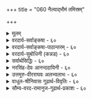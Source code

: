 +++
title = "060 नैल्याद्भौमं तमिस्रम्"

+++
<details><summary>मूलम्</summary>

नैल्याद्भौमं तमिस्रं चटुलबहलताद्यन्वयात्तन्न नैल्यं छायावत्पारतन्त्र्यं त्वयस इव मणौ दृष्टिसिद्धात्स्वभावात् ।  
स्पर्शाख्यातिर्न रूपं हरति हरिशिलाऽऽलोकवत्तत्र चाक्ष्णोर्नालोकोऽर्थ्यस्ससिद्धाञ्जननयनदिवाभीतदृष्ट्यादिनीतेः ॥ ६० ॥
</details>

<details><summary>वरदार्य-सर्वाङ्कषा - ६०</summary>

T 

तेजोनिरूपणानन्तरम् अपां निरूपणे प्रसक्ते, तत्र विशिष्यवक्तव्यांशस्याभावात्, तदनन्तरप्राप्तां पृथिवीं निरूपयन्, आदौ अत्यन्तविवादग्रस्तं तमस्स्वरूपं विचारयति - नैल्यादित्यादिना । **तमिस्त्रम्** = तमः **भौमम्** = पार्थिवम्, **नैल्यात्** = नीलरूपवत्त्वात् । यत्र नैल्यम्, तत्र पार्थिवत्वम् इति व्याप्तेः सत्त्वात् तमः न अभावः, नापि मीमांसकमत इवातिरिक्तद्रव्यम्, किन्तु पार्थिवम् । नैल्यं रूपमेव तम इति न्यायकन्दलीकारमतम् । तदपि निरस्यति न नैल्यमिति । तत्र हेतु : – चटुलबहलताद्यन्वयादिति । **चटुलत्वं** = विरलत्वम्, चलनशीलता वा । **बहलत्वम्** = घनीभूतता । गुणे एतादृशधर्माणामनन्वयात् न नीलरूपमेव तमः । ननु छायापि तमोविशेषः । सा तु नियमेन छायाहेतुभूतपुरुषाद्यधीना । यदि तमः द्रव्यम्, तर्हि पुरुषादिनियतपारतन्त्र्यं कथमित्यत्र – **अयसः** = लोहविशेषस्य **मणौ** = कान्तमणौ इव **छायावत्पारतन्त्र्यम्** = छायाहेतुभूतपुरुषादिपारतन्त्र्यम् दृष्टिसिद्धात् **स्वभावात्** = प्रत्यक्षसिद्धात् पदार्थानां स्वभावात् भवति । छाया नाम पुरुषादिभिः सूर्यातपस्यावरणात् आलोकाभावप्रयुक्ता भवति । सा तु पुरुषचलनाद्यधीना प्रत्यक्षं दृश्यते । सा कथं स्वतन्त्रं द्रव्यान्तरं स्यात् । अतः छायायाः तमोरूपायाः आलोकाभावरूपता आवश्यकी । अतः तमः नातिरिक्तं द्रव्यमिति चेत्, नियतान्यपारतन्त्र्यमात्रात् पदार्थान्तरत्वाभावे, अयसः अयस्कान्तमण्यधीनत्वस्य नियतत्वेऽपि पदार्थान्तरत्वं सर्वैः स्वीकृतम् । अतः नियतपारतन्त्र्यमपि न द्रव्यत्वे बाधकम् । इदमापाततः 

[[111]]

स्पर्शाख्यातिर्न रूपं हरति हरिशिलाऽऽलोकवत्, तत्र चाक्ष्णोः 

नालोकोऽर्थ्यः ससिद्धाञ्जननयनदिवाभीतदृष्ट्यादिनीतेः ॥60॥ 



अयसो मणिपारतन्त्र्यं सामीप्ये सत्येव, छाया तु पुरुषेणावरणेन सृष्टा । अत एव छाया न पदार्थान्तरमित्यन्ते वक्ष्यते । ननु तमः न रूपिद्रव्यम्, स्पर्शशून्यत्वात् इति चेत् - **स्पर्शाख्यातिः** = स्पर्शस्याग्रहणम् हरिशिलालोकवत् रूपं न **हरति** = इन्द्रनीलरत्नप्रभावत् रूपाभावमपि न साधयेत् । इन्द्रनीलरत्नस्य प्रभायां हरितवर्णं दृश्यते, न तु स्पर्शः । यद्यप्यनुपदमुक्तं रत्नादीनां पार्थिवत्वम्; अथापि स्थूलदृष्ट्यैवेदम् । अथवा जलसंयुक्तवह्नेः उष्णस्पर्शः गृह्यते, न तु रूपम् । अन्यस्य गुणस्याग्रहणं गृह्यमाणं गुणं कथं अपलपेत् ? यत् न गृह्यते, तत्र तदभावः सिद्ध्येत्, न त्वन्यस्य गृह्यमाणस्यापि अपलापः, जले लीनलवणवत् । नन्वेवमपि तमसः रूपिद्रव्यत्वे आलोकसहकृतचक्षुर्ग्राह्यत्वं स्यात्; रूपिद्रव्यचाक्षुषत्वावच्छिन्नं प्रति आलोकस्य सहकारित्वनियमात् । तथा च 'तमो न रूपिद्रव्यम्, आलोकासहकृतचक्षुर्ग्राह्यत्वात्, आलोकाभाववत्' इत्यनुमानेन तमसः रूपवद्द्रव्यत्वाभावः साध्यत इति चेत्, तत्राह - तत्र चेत्यादि । तत्र **च** = तमसः ग्रहणे च, चकारस्त्वर्थः, तेन वैलक्षण्यं सूच्यते । इतररूपवद्द्रव्यविलक्षणत्वात्, तत्प्रत्यक्षे **अक्ष्णोः** = चक्षुरिन्द्रियस्य; नात्र द्विवचनं विवक्षितम्, स्वरूपकीर्तनमात्रम्, आलोकः न **अर्थ्यः** = अपेक्षणीयः । घटादेः चाक्षुषे परं कथम् आलोकः अपेक्षणीय इत्यत्र दृष्टान्तमाह – ससिद्धाञ्जनेत्यादि । **सिद्धाञ्जनम्** = निधिशास्त्रप्रसिद्ध : नेत्राञ्जनविशेषः । तेन सहितम् ससिद्धाज्ञ्जनम्, तादृशं नयनम् । **दिवाभीताः** = घूकाः पक्षिविशेषाः । तेषां **दृष्टिः** = दर्शनम् । अथवा **दृष्टिः** = चक्षुरेव । 'दृग्दृष्टी' इत्यमरः । अकर्तरि च कारके संज्ञायां क्तिन् । सिद्धाञ्जलिप्तं नयनम्, घूकादीनां नयनं च दृष्टान्तः । अञ्जनविशेषलिप्तं चक्षुः अन्धकारेऽपि पदार्थान् पश्यति, भूम्या तिरोहितं निध्यादिकमपि गृह्णातीति तन्त्रशास्त्रप्रसिद्धम् । घूकादयस्तु रात्रावेव पश्यन्तीति प्रसिद्धम् । ‘दिवाभीतः' इति तेषां नामान्तरम् । **एतन्नीत्या** = न्यायेन आलोको न **अर्थ्यः** = अपेक्ष्यः । एवञ्च एषां चक्षुषा द्रव्यग्रहणे आलोकः नापेक्ष्यते । एवं तमसो ग्रहणेऽपि आलोकापेक्षा मास्तु का हानिः ? इत्याशयः । ततश्च यथा आलोकविषयकचाक्षुषे आलोको नापेक्ष्यते, तथा तमोविषयकचाक्षुषेऽपि आलोको न कारणमिति अनुभवानुरोधेन कल्प्यताम् । द्रव्यचाक्षुषेऽपि, आलोकविषयके आलोकः न सहकारीति सर्वसंमतम् । तथा च आलोकासहकृतचक्षुर्ग्राह्यत्वं आलोक एवास्ति इति तत्र व्यभिचारः । यदि 'आलोकभिन्नत्वे सति' इति हेतुविशेषणं विवक्षितम्, तर्हि 'तमोभिन्नत्वे सति' इत्यप्युच्यताम्, अनुभवानुसारात् । तस्मात् तमः पार्थिवमेव ॥ 

वस्तुतस्तु - 'यस्तमसि तिष्ठन्' (बृ.5-7-13 ) इत्याद्यन्तर्यामिब्राह्मणे तमश्शब्दवाच्यस्य परमात्मशरीरत्वोक्त्या, तस्याभावरूपता न संभवतीत्यभिप्रायेणैव तमसः द्रव्यत्वं साध्यते । न च तत्र तमश्शब्दार्थः प्रकृतिरेव, प्रकृतेरवस्थाविशेष एव वा, न तु पार्थिवपदार्थ :; 'यस्य पृथिवी शरीरम्', इति पृथिव्याः प्रत्येकं निर्देशादिति वाच्यम्; पदस्य समानत्वादेव एतत् साधितम् । परन्तु, 'शब्दैक्यं ह्यैकजात्यं व्यभिचरति' (श्लो.54) इति पूर्वमुक्तन्यायस्यात्रापि समानत्वात्, प्रकृतिपर्यायः तमश्शब्दः अन्य एव । 



61. 

[[112]]

[तमो नालोकाभावादिरूपम् ] 

नालोकाभावमात्रं तिमिरम्, अविरतं नीलमित्येव दृष्टेः 

नैल्यं त्वारोपितं चेत्, कथमिव न भवेत् क्वापि कस्यापि बाधः । आरोपे चात्र नैल्यं न भवति नियतं भास्वरान्यत्वसाम्यात् 

नात्रादृष्टं नियन्तृ प्रतिनियतगुणारोपक्लृप्तेर्गुरुत्वात् ॥61॥ 

'तमः परे देवे एकीभवति' (सु.) इति श्रुतिरपि । सूर्येऽस्तमिते, भूम्यैव सूर्यालोकतिरोधाने, भूमिच्छायायामेव लोकेऽन्धकारव्यवहारात्, सूर्यालोकाभाव एव लौकिकं तमः इत्येव स्वरसम् । किं बहुना ! लोके परिदृश्यमानायाः छायायास्सूर्यालोकाभावरूपता तु सर्वानुभवसिद्धा । सूर्यालोकस्य तिरोधानं हि तत्र प्रत्यक्षसिद्धम् । न च ‘छायातपौ’ (कठ.3-3-1 ) इति श्रुत्या छायायाः स्वतन्त्रद्रव्यत्वमावश्यकमिति चिन्त्यम्; जीवस्यात्यन्तपारतन्त्र्यबोधनायैव तथानिर्देशात् । छाया हि छायावत्परतन्त्रा । न च सिद्धान्तेऽतिरिक्ताभावानङ्गीकारात्तमसः भावरूपत्वमावश्यकमिति वाच्यम्; तथापि छायाया तदधिकरणभूम्यादिरूपतैवेति नातिरिक्तपदार्थत्वसिद्धिः । एवञ्च वैदिकैः पूर्वमीमांसकैः तमसोऽतिरिक्तत्वसाधनमपि तमश्शब्ददृष्ट्यैव । एतज्जानन्तोऽप्याचार्याः ‘यथार्थं सर्वविज्ञानमिति वेदविदां मतम्' इतिवत्, वैदिकजनसौहार्दसूचनायैवं वदन्तीति भाव्यम् ॥ ६० ॥
</details>

<details><summary>वरदार्य-सर्वाङ्कषा-पाठान्तरम् - ६०</summary>

तेजोनिरूपणानन्तरम्‌ अपां निरूपणे प्रसक्ते, तत्र विशिष्यवक्तव्यांशस्याभावात्‌, तदनन्तसप्राप्तां पृथिवीं निरूपयन्‌, आदौ अत्यन्तविवाग्रस्तं तमस्स्वरूपं विचारयति - नैल्यादित्यादिना । तमिस्रम्‌ = तमः भौमम्‌ = पार्थिवम्‌, नैल्यात्‌ = नीलरूपवत्त्वात्‌ । यत्र नैल्यम्‌, तत्र पर्थिवत्वम्‌ इति व्याप्तेः सत्त्वात्‌ तमः न अभावः, नापि मीमांसकमत इवातिरिक्तद्रव्यम्‌, किन्तु पार्थिवम्‌ । नैल्यं रूपमेव तम इति न्यायकन्दलीकारमतम्‌ । तदपि निरस्यति - न नैल्यमिति । तत्र हेतुः - चटुलबहलताद्यन्वयादिति । चटुलत्वं = विरलत्वम्‌, चलनशीलता वा । बहलत्वम्‌ = घनीभूतता । गुणे एतादृशधर्माणामनन्वयात्‌ न नीलरूपमेव तमः । ननु छायापि तमोविशेषः । सा तु नियमेन छायाहेतुभूतपुरुषाद्यधीना । यदि तमः द्रव्यम्‌, तरह पुरुषादिनियतपारतन्त्र्यं कथमित्यत्र - अयसः = लोहविशेषस्य मणौ = कान्तमणौ इव छायावत्पारतन्त्र्यम्‌ = छायाहेतुभूतपुरुषादिपारतन्त्र्यम्‌ दृष्टिसिद्धात्‌ स्वभावात्‌ = प्रत्यक्षसिद्धात्‌ पदार्थानां स्वभावात्‌ भवति । छाया नाम पुरुषादिभिः सूर्यातपस्यावरणात्‌ आलोकाभावप्रयुक्ता भवति । सा तु पुरुषचलनाद्यधीना प्रत्यक्षं दृश्यते । सा कथं स्वतन्त्रं द्रव्यान्तरं स्यात्‌ । अतः छायायाः तमोरूपायाः आलोकाभावरूपता आवश्यकी । अतः तमः नातिरिक्तं द्रव्यमिति चेत्‌, नियतान्यपारतन्त्र्यमात्रात्‌ पदार्थान्तरत्वाभावे, अयसः अयस्कान्तमण्यधीनत्वस्य नियतत्वेऽपि पदार्थान्तरत्वं सर्वैः स्वीकृतम्‌ । अतः नियतपारतन्त्र्यमपि न द्रव्यत्वे बाधकम्‌ । इदमापाततः - अयसो मणिपारतन्त्र्यं सामीप्ये सत्येव, छाया तु पुरुषेणावरणेन सष्टा । अत एव छाया न पदार्थान्तरमित्यन्ते वक्ष्यते । ननु तमः न रूपिद्रव्यम्‌, स्पर्शशून्यत्वात्‌ इति चेत्‌ - सपर्शाख्यातिः = स्पर्शस्याग्रहणम्‌ हरिशिलालोकवत्‌ रूपं न हरति = इन्द्रनीलरत्नप्रभावत्‌ रूपाभावमपि न साधयेत्‌ । इन्द्रनीलरत्नस्य प्रभायां हरितवर्णं दृश्यते, न तु स्पर्शः । यद्यप्यनुपदमुक्तं रत्नादीनां पर्थिवत्वम्‌; अथापि स्थूलदृष्ट्यैवेदम्‌ । अथवा जलसंयुक्तवह्नेः उष्णस्पर्शः गृह्यते, न तु रूपम्‌ । अन्यस्य गुणस्याग्रहणं गृह्यमाणं गुणं कथं अपलपेत्‌? यत्‌ न गृह्यते, तत्र तदभावः सिद्ध्येत्‌, न त्वन्यस्य गृह्यमाणस्यापि अपलापः, जले लीनलवणवत्‌ । नन्वेवमपि तमसः रूपिद्रव्यत्वे आलोकसहकृतचक्षुर्ग्राह्यमत्वं स्यात्‌; रूपिद्रव्यचाक्षुषत्वावच्छित्नं प्रति आलोकस्य सहकारित्व- नियमात्‌ । तथा च 'तमो न रूपिद्रव्यम्‌, आलोकासहकृतचक्षुर्गाह्मत्वात्‌, आलोकाभाववत्‌' इत्यनुमानेन तमसः रूपवद्द्रव्यत्वाभावः साध्यत इति चेत्‌, तत्राह -- तत्र चेत्यादि । तत्र च = तमसः ग्रहणे च, चकारस्त्वर्थः, तेन वैलक्षण्यं सूच्यते । इतररूपवद्द्रव्यविलक्षणत्वात्‌, तत्प्रत्यक्षे अक्ष्णोः = चुरिन्द्रियस्यः नत्र द्विवचनं विवक्षितम्‌, स्वरूपकीर्तनमात्रम्‌, आलोकः न अर्थ्यः = अपेक्षणीयः । घरदे: चाक्षुषे परं कथम्‌ आलोकः अपक्षणीय त्यत्र दृष्टान्तमाह - ससिद्धाञ्जनेत्यादि । सिद्धाञ्जनम्‌ = निधिशास्त्रप्रसिद्धः नेत्राञ्जनविशेषः । तेन सहितम्‌ ससिद्धाञ्जनम्‌, तादृशं नयनम्‌ । दिवाभीताः = घूकाः पक्षिविशेषाः । तेषां दृष्टिः = दर्शनम्‌ । अथवा दृष्टिः = चक्षुरेव । दृग्दृष्ष्टी इत्यमरः । अकर्तरि च कारके संज्ञायां क्तिन्‌ । सिद्धाञ्जनलिप्तं नयनम्‌, घूकादीनां नयनं च दृष्टान्तः । अञ्जनविशेषलिप्तं चक्षुः अन्धकारेऽपि पदार्थान्‌ पश्यति, भूम्या तिरोहितं निध्यादिकमपि गृह्णातीति तन्त्रशास्त्रप्रसिद्धम्‌ । घूकादयस्तु रात्रावेव पश्यन्तीति प्रसिद्धम्‌ । 'दिवाभीतः' इति तेषां नामान्तरम्‌ । एतन्नीत्या = न्यायेन आलोको न अर्थ्यः = अपेक्ष्यः । एवञ्च एषां चक्षुषा द्रव्यग्रहणे आलोकः नापेक्ष्यते । एवं तमसो ग्रहणेऽपि आलोकापेक्षा मास्तु का हानिः? इत्याशयः । ततश्च यथा आलोकविषयकचाक्षुषे आलोको नापेक्ष्यते, तथा तमोविषयकचाक्षुषेऽपि आलोको न कारणमिति अनुभवानुरोधेन कल्प्यताम्‌ । द्रव्यचाक्षुषेऽपि, आलोकविषयके आलोकः न सहकारीति सर्वसंमतम्‌ । तथा च आलोकासहकृतचक्षुर्ग्राह्यत्वं आलोक एवास्ति इति तत्र व्यभिचारः । यदि 'आलोकभिन्नत्वे सति' इति हेतुविशेषणं विवक्षितम्‌, तर्हि 'तमोभिन्नत्वे सति' इत्यप्युच्यताम्‌, अनुभवानुसारात्‌ । तस्मात्‌ तमः पार्थिवमेव ॥   
वस्तुतस्तु - 'यस्तमसि तिष्ठन्‌' (बृ.५-७-१३) इत्याद्यन्तर्यामिब्राह्मणे तमश्शब्दवाच्यस्य परमात्मशरीरत्वोक्त्या, तस्याभावरूपता न संभवतीत्यभिप्रायेणैव तमसः द्रव्यत्वं साध्यते । न च तत्र तमश्शब्दार्थः प्रकृतिरेव, प्रकृतेरवस्थाविशेष एव वा, न तु पर्थिवपदार्थः; 'यस्य पृथिवी शरीरम्‌', इति पृथिव्याः प्रत्येकं निर्देशादिति वाच्यम्‌; पदस्य समानत्वादेव एतत्‌ साधितम्‌ । परन्तु, 'शब्दैक्यं ह्यैकजात्यं व्यभिचरति' (श्लो.५४) इति पूर्वमुक्तन्यायस्यात्रापि समानत्वात्‌, प्रकृतिपर्यायः तमश्शब्दः अन्य एव । 'तमःपरे देवे एकीभवति' (सु.) इति श्रुतिरपि । सूर्येऽस्तमिते, भूम्यैव सूर्यालोकतिरोधाने, भूमिच्छायायामेव लोकेऽन्धकारव्यवहारात्‌, सूर्यालोकाभाव एव लौकिकं तमः इत्येव स्वरसम्‌ । किं बहुना! लोके परिदृश्यमानायाः छायायास्सूर्यालोकाभावरूपता तु सर्वानुभवसिद्धा । सूर्यालोकस्य तिरोधानं हि तत्र प्रत्यक्षसिद्धम्‌ । न च 'छायातपौ' (कठ.३-३-१) इति श्रुत्या छायायाः स्वतन्त्रद्रव्यत्वमावश्यकमिति चिन्त्यम्‌; जीवस्यात्यन्तपारतन्त्र्यबोधनायैव तथानिर्देशात्‌ । छाया हि छायावत्परतन्त्रा । न च सिद्धान्तेऽतिरिक्ताभावानङ्गीकारात्तमसः भावरूपत्वमावश्यकमिति वाच्यम्‌; तथापि छायाया तदधिकरणभूम्यादिरूपतैवेति नातिरिक्तपदार्थत्वसिद्धिः । एवञ्च वैदिकैः पूर्वमीमांसकैः तमसोऽतिरिक्तत्वसाधनमपि तमश्शब्ददृष्ट्यैव । एतज्जानन्तोऽप्याचार्याः 'यथार्थं सर्वविज्ञानमिति वेदविदां मतम्‌' इतिवत्‌, वेदिकजनसौहार्दसूचनायैवं वदन्तीति भाव्यम्‌ ॥ ६० ॥
</details>

<details><summary>वरदार्य-सुबोधिनी (कन्नड) - ६०</summary>

[तमस्सु पार्थिव द्रव्यवे

- 60-

नैल्यामं तमिस्रं चटुलबहळताद यात्तन्न नैल्यं छायावारतं त्वयस इव मण् दृष्टिसिद्धा स्वभावात् । मुन्ताद लोहगळु हॆच्चिन पृथिविय अंशगळिन्द कूडिवॆ. तापि अनितरसुलभं स्सुरत्तादि किञ्चित् अक्ष तदज्ञॆ विधितदित रयोः तन्म सौकर्यसिद्ध तैजसत्वं व्याख्यातं - हागिद्दरू बेरॆडॆ ऎल्लियू इल्लद हॊळपु मुन्ताद विशेषवन्नु नोडि अदर वैशिष्ट वन्नरितिरुववरु शास्त्र व्यवहारद सौकर्यक्कागि सुवर्ण तेजःपदार्थ वॆन्दु हेळिदरु.

“आयसात् तैजसं शस्तं' 'भुञ्जीत तैजसे पात्रॆ' 'न परे

जसं विद्वान्' 'तैजसं न यतेग्र्राह्यं' इत्यादि विधिनिषेध स्थळगळल्लि सुवर्णद शुद्धि – वैशिष्ट्यादिगळन्नु प्रतिपादिसुव दृष्टियिन्द अदन्नु 'तैजस' ऎन्दु हेळिद्दरू मेलॆ हेळिद कारणगळिन्द अदु पार्थिववे हॊरतु तेजस्सिगॆ सेरिद्दल्ल ॥

'अग्निरापः' ऎन्दु तेजस्सिन अनन्तर हेळबेकाद जलद विचारदल्लि अभि प्रायभेदविल्लद्दरिन्द अदर नन्तर अदृ पृथिवी' ऎन्दु हेळिरुव क्रम दिन्द पृथिविय विचारदल्लि हेळबेकाद हॆच्चिन अंशवन्नु हेळुत्तारॆ. अद रल्लि मॊदलु सिद्धान्तदल्लि तमस्सन्नु पार्थिव द्रव्यवॆन्दु ऒप्पुवुदरिन्द इदक्कॆ विरुद्धवाद मतगळन्नु निराकरिसुत्तारॆ - नैल्यात् - पृथिविय असाधारणगुणवाद नीलिबण्णवुळ्ळद्दागिरुवुदरिन्दलू चटुल बहुळ तादन्वयात् - चलनादिक्रियॆ मत्तु निबिडत विरळतॆ मुन्तादवुगळु अदरल्लि कण्डुबरुवुदरिन्दलू, तमिस्रं भौमं-तमस्सु (कत्तलॆ) पार्थिव द्रव्य, अभावरूपवल्ल. हागॆ, तत् न नैल्यं निराधारवागि बण्ण इरलु साध्यविल्लवाद्दरिन्द अदु केवल नीलिबण्णवू अल्ल.

तमस्सु द्रव्यवे अल्ल, अभावरूप ऎन्दु वैशेषिकरु हेळुवरु. अवरल्ले कॆलवरु, तमस्सु नीलिरूपात्मकवाद गुणवे हॊरतु अदु द्रव्यवल्ल ऎन्दु हेळुवरु. केवल गुणदल्लागलि अभावदल्लागलि चलनादि क्रियॆगळू सान्द्रतॆ विरळतॆगळू इरलु साध्यविल्ल. आद्दरिन्द अदु द्रव्य

श्लोक 60 ]

$75

स्पर्शाख्यातिर्न रूपं हरति हरिशिलालोकवतत्र चा नालोकोऽ र्थ्यसृसिद्धाननयनदिवाभीतदृष्टा दिनीतेः ॥

o

तमस्सु स्वतन्त्र द्रव्यवादरॆ घटादिगळन्तॆ अदन्नु नम्मिष्टदन्तॆ सागिसुवुदु मुन्तादवक्कू साध्यवागबेकागुत्तदॆ. आद्दरिन्द अदु स्वतन्त्र द्रव्यवल्लवॆन्दरॆ, अयसः मण् इव दृप्पिसिद्धात्‌ स्वभावात् छायावारतन्त्र – अयस्कान्त मणिगॆ अधीनवागि कब्बिण इरु वन्तॆ प्रत्यक्षसिद्धवागिरुव अदर स्वभावविशेषदिन्द (छायावत् पद मतुप्पत्ययान्त) छायॆगॆ कारणवाद द्रव्यद चलन वलन वन्ननुसरिसि इरुत्तदॆ. अष्टु मात्रक्कॆ अदन्नु परतन्त्रद्रव्यवन्न बहुदे हॊरतु द्रव्यवे अल्ल ऎन्नुवुदु सरियल्ल. लोकदल्लि घटपटादि द्रव्यगळू सह अदर कारणाधीनवागिये इरुत्तवॆ.

तमस्सु पार्थिव पदार्थवादरॆ अदरल्लि काणस्पर्शवू इरबॆ कागित्तॆन्दरॆ, हरिशिलालोकवत् स्पर्शाख्यातिः रूपं न हरति इन्द्रनीलरत्नद प्रभॆयल्लि बण्ण कण्डुबन्दरू स्पर्श काणदिरुवन्तॆ तमस्सिनल्लि स्पर्शद अनुभव इल्लद मात्रक्कॆ तोरुत्तिरुव रूपवन्नु अपहरिसलु साध्यविल्ल. ऒन्दु वस्तुविनल्लि ऒन्दंश गॊत्तागद मात्रक्कॆ उळिद अंशगळु गॊत्तागबारदॆम्बुदु युक्तवे अल्ल.

द्रव्यवन्नु नोडबेकादरॆ बॆळकिन सहाय अनिवार्य, तमस्सु अन्तह द्रव्यवादरॆ अदन्नु नोडलु बॆळकिन सहाय बेकागुत्तदॆ, हीगिल्लद्दरिन्द अदु द्रव्यवल्लवॆन्दरॆ, तस्य च ससिद्धाननयन दिवाभीतदृष्टादिनीतेः अः आलोकः न अर्थ आ तमस्सिन प्रत्यक्षदल्लि अञ्जन विशेषवन्नु हच्चिरुव कण्णुगळु गूबॆय कण्णु मुन्तादवुगळन्तॆ नम्म कण्णुगळिगॆ बॆळकु अपेक्षितवल्ल.

गूबॆ मुन्ताद अनेक

कण्णिगॆ अञ्जनवन्नु हच्चिकॊण्डु कत्तलल्लू सञ्चारमाडुव विद्यॆ यल्लि कण्णिगॆ बॆळकिन सहाय बेकागुवुदिल्ल. प्राणिगळु बॆळकिन सहायविल्लदॆये रात्रियल्लि चॆन्नागि नोडुत्तवॆ, घटादिगळन्नु नोडुवुदक्कॆ बॆळकिन सहाय बेकागिद्दरू बॆळकन्नु नोडुवुदक्कॆ मत्तॊन्दु बॆळकिन अवश्यकतॆ इरुवुदिल्ल. अदरन्तॆ तमस्सिन प्रत्यक्षक्कॆ नम्म कण्णिगू बॆळकिन सहाय बेकागुवुदिल्ल. आद्दरिन्द तमस्सु द्रव्यवे हॊरतु तेजोभाव रूपवल्ल. ॥ ६० ।
</details>

<details><summary>सर्वार्थसिद्धिः - ६०</summary>

तेजोऽनन्तरे तोये विप्रतिपन्नार्थाभावात्तदुल्लङ्घनेन तमसः पृथिव्यामन्तर्भावमाह - नैल्यादिति ॥  
"तमः खलु चलं नीलं परा[वं]परविभागवत् । प्रसिद्धद्रव्यवैधर्म्यान्नवभ्यो भेत्तुमर्हति ॥  
इति य एवं वदन्ति तान्प्रत्युभयसम्मतेन नीलत्वेन पार्थिवत्वं साध्यते, द्रव्यान्तरकल्पने गौरवात् । अवान्तरविशेषश्च न वैजात्यहेतुरित्युक्तम् । प्रभातुल्यत्वपक्षे पित्तवद्दृक्प्रभापसर्पपक्षेऽपि नीलत्वाद्भौमत्वं सिद्धमेव । ये त्वाहुः - "वियति विततानां सूक्ष्माणां पृथिव्यवयवानां कृष्णो गुणस्तम" इति तेषां निराधारनैल्योपलम्भोऽशक्यसाधन इत्यभिप्रायेणाह - तन्न नैल्यमिति । हेत्वन्तरमाह - चटुलेति । चटुलत्वबहलत्वविरलत्वादिकं हि द्रव्यधर्म एव । न च तदुपलम्भो नास्ति, नीलोपलम्भो वा, विश्वविरोधात् । न चात्रालोकापसर्पणादिहेतुभेदैश्चटुलत्वमारोपितम् ; प्रत्यक्षभ्रमेषु गुणमात्राधिष्ठानत्वादृष्टेः । गन्धो वातीत्यादिष्वपि द्रव्याभिप्रायेण प्रयोगः । यदि स्वतन्त्रद्रव्यं तमः तदा तत्तद्गत्यागत्यनुविधानं कथमित्यत्राह -छायावदिति । यथाऽयस्कान्तस्थितिगत्यनुविधानं पृथग्द्रव्यस्याप्ययसो दृश्यते तथाऽत्रापि स्यात् ; यथा- दृष्टि स्वभावव्यवस्थापनात् । ननु पार्थिवत्वरूपवत्त्वे स्पर्शवत्त्वव्याप्ते ; न च ध्वान्ते स्पर्श उपलभ्यते ; अतस्ते उभेतस्य न स्त इत्यत्राह - स्पर्शाख्यातिरिति । तमःस्पर्शस्यायोग्यत्वादित्यभिप्रायेण नीलत्वसाम्याच्च हरिशिलालोकदृष्टान्तः । यन्नीलं तदालोकसहकृतचक्षुर्ग्राह्यम् ; तमश्च न तथा ; ततश्चाक्षुषप्रत्ययाभावे नीलत्वाभिमान इत्यत्राह - तत्र चेति । आलोकोपलब्धावालोकान्तरं न सहकारि, तथाऽत्र स्यात् ; विषयस्य सतस्तत्र सहकारित्वमिति चेत् ; अथापि वस्तुभेदे वैरूप्यं सिद्धम् ? एवं ध्वान्तेऽप्यालोकनैरपेक्ष्यं स्यात् । अलङ्घनीयनिदर्शनान्तरमाह - ससिद्धाञ्जनेति । अञ्जनविशेषसहकृतं हि चक्षुरन्धतमसेऽपि पदार्थान्दर्शयति, तथेहापि स्यात् । तत्र सहकार्यन्तरप्रभावादिति चेत् ; अत्राप्यालोकाभावस्य सहकारिणः प्रभावादित्यङ्गीकुरुष्व । यथा च किंचिद्बहलालोकग्राह्यं किंचिन्मन्दालोकेनापि, तथा किंचिदालोकग्राह्यं किंचिन्न तथेति यथादर्शनं नियमः । दृक्स्वभावाच्च ; यथा दिवाभीतादिदृष्टेरालोकनैरपेक्ष्यम्, तथा दृश्यस्व-भावादिहापीति किं नेष्यते ? अस्त्वेवम्, तथाऽप्यालोकमध्ये किं नोपलभ्यत इति चेत् ; आलोकनाश्यत्वादिति केचित् ; उत्सारितत्वादित्यन्ये ; मध्यन्दिनोल्काप्रकाशादिवदभिभवादित्यपरे ।  
अद्रव्यत्वादिपक्षाणामत्रासंभवसिद्धये । आद्यमेव तमो ध्वान्तमिति केचिदुपाचरन् ॥  
किंच तेजस इव तमसोऽपि शरीरत्वाम्नानादालोकमध्ये तमस्सृष्टिवचनादेकस्मिन् काले तमस्तेजःप्रलयपाठाच्चास्य द्रव्यत्वप्राकृतत्वसिद्धौ रूपवत्त्वेन वायुपर्यन्तव्यपोहः । कृष्णरूपवत्त्वाच्च वह्निजलव्यावृत्तिः सिध्येत् ; "यत्कृष्णं तदन्नस्येति श्रुत्यनुसाराच्च । तदिदं तमः परब्रह्माच्छादकाविद्यानिदर्शनतया विषयावारकं कैश्चिदुक्तम् । तदसत् ;  
तमोव्यवहितालोकस्थितनानार्थदर्शनात् । दृग्गतेरविरुद्धस्य दृश्यच्छादकता कथम् ॥  
अतो मर्त्यादिदृष्टीनां दृश्यसंबन्धमात्रतः । दर्शनप्रतिघातित्वं स्वभावात्तमसि स्थितम् ॥ ६० ॥ इति तमसः पार्थिवत्वम् ॥
</details>

<details><summary>नरसिंह-देवः आनन्ददायिनी - ६०</summary>

अवसरसंगतिमाह - तेजोऽनन्तरमिति । तमसः क्रियावत्त्वात् परत्वापरत्वविभागादिगुणवत्त्वाद्द्रव्यत्वे सिद्धे स्पर्शासमानाधिकरणनीलरूपात्मकवैधर्म्यात् पृथिव्यादिनवद्रव्येभ्यो भेद इति मीमांसका आहुः । तत्र तदभिमतं पृथिव्यादिभ्यो भेदं प्रतिक्षेप्तुमनुभाषते - तमःखल्विति । उक्तेष्वन्तर्भावप्रकारमाह - उभयसंमतेनेति । तमः पार्थिवं नीलत्वात् संमतवदित्यनुमानेऽनुकूलं तर्कमाह - द्रव्यान्तरेति । स्पर्शरहितत्वे सति रूपवत्त्वं विशेषो भेद(नभेद)क इत्याह - अवान्तरेति । केचित्तु - प्रभातुल्यं द्रव्यं तम इत्याहुः । अन्ये तु पीतश्शङ्ख इत्यादौ नयनगतपित्तद्रव्यस्येव चक्षुषःकृष्णतारस्य विसर्पिप्रभा तम इति वदन्ति । तन्मतेऽपि पार्थिवत्वमविरुद्धमित्याह - प्रभा तुल्यत्वेति । निराधारेति - सूक्ष्मत्वेन पार्थिवावयवानामुपलम्भासंभवात् (गुणस्य) धर्मिभावनियतत्वेन तदभावान्नैवमित्यर्थः । यदि विततानां पार्थिवानामेव तमस्त्वं तदा सिद्धान्तविरोधः आतपादावभानं च कल्प्यमित्यवधेयम् । चटुलत्वं - क्रियावत्त्वम् । तदुपलम्भश्चटुलत्वाद्युपलम्भः । प्रत्यक्षभ्रमेष्विति - अन्यथा श्वैत्ये पीतिमत्वाद्यारोप(त्वाद्युपलम्भ)प्रसङ्गात् । नचेष्टापत्तिः! रूपप्रकारकत्वाभावप्रसङ्गात् । न च धर्मिणोऽपि भानात् पीतरूपस्यापि प्रकारता! तथाऽपि तमःप्रतीतौ नैल्यप्रकारतानुपपत्ते । कदाचित् क्रियायामपि रूपत्वाद्यारोपप्रसङ्गे गच्छत्यपि स्वस्मिन् गमनाभावप्रतीतिप्रसङ्गः । न च नीलरूपस्यैवारोपात्तत्प्रकारताप्रतीति (तीतेरुपपत्ति)! प्राप्तिः! तथा सति तथा आश्रयस्यैव प्रतीतिसंभवेना(वेतथा)रोपकल्पनायोगादि(नानुपपत्तेरि)ति भावः । ननु गन्धो वातीतिवदत्रापि चटुल(लत्वदि)धीस्स्यादित्यत्राह - गन्धेति । गन्धशब्दस्य द्रव्यपरत्वेन तत्रापि द्रव्य एव चटुलत्वधीरित्यर्थः । छायायाः द्रव्यत्वादन्यगत्यनुविधानं युक्तमित्यत्राह - यथेति । तमस्स्पर्शस्येति - इन्द्रनीलप्रभावदनुद्भतस्पर्शं तम इति अस्पर्शत्वासिद्धेरित्यर्थः । चाक्षुषेति - यद्यपि तत्प्रतीतिरपि चाक्षुषीति न चाक्षुषप्रतीतिसामान्याभावस्संभवति; विशेषाभावश्चेत् सर्वदा तमः प्रतीतिप्रसङ्गः; तथाप्यालोकाभाव आरोपसहकारीति तमश्चाक्षुषप्रत्यया(चाक्षुषप्रतीत्यतिरिक्तचाक्षुषप्रत्यया)भावे तथा(तदा)रोप इति भवि(इति केचित्) इत्याहुः । वस्तुभेद इति - सर्वत्र विषयातिरिक्तालोकसापेक्षत्वनियमेऽपि तेजसि वैरूप्यमङ्गीक्रियते; त(द्व)त्पार्थिवत्वेऽपि वैरूप्यमि(प्यमस्त्वि)त्यर्थः । यद्वा - (केचित्तु-)वस्तुभेदे तमसः पार्थिवविशेषत्वानङ्गीकारेऽपि नीलरूपस्यालोकासहकृतचक्षुर्गाह्यत्वरूपं वैरूप्यं सिद्धमिति लाघवात् पृथिव्यन्तर्भावोऽस्त्वित्यर्थः(इत्याहुः) । यदुक्तं चाक्षुषप्रत्ययाभावेऽपि नीलत्वा(नीलिमास्तित्वा)भिमान इति; तदयुक्तम्; ज्ञानस्य तदभावस्य वा चाक्षुषत्वायोगात् । बाधकाभावे(च) आरोपकल्पनायोगाच्च । आलोकासहकृतचक्षुर्ग्राह्यत्वं च तमसो न पार्थिवत्वविरोधीत्याह - अञ्जनविशेषसहकृतमिति । नीलाद्यध्यासहेतुत्वेन आलोकाभावस्यासहकारित्वं तथाऽपि वाच्यम्; तथा च लाघवानुरोधात् तमोग्रहे सह(तत्सह)कारि भवत्वित्यर्थः । ननु विषयव्यञ्जकालो(ञ्जकस्यालो)कस्याभावे कथं चक्षुषा ग्रहः? तत्र तस्य सहकारित्वादित्यत आह - यथेति । आलोकस्य सहकारित्वेऽपि विषयभेदेन वैषम्यदर्शनेन नैकरूप्यं सर्वत्रेति भावः । ननु तथाऽपि सर्वत्र चाक्षुषज्ञाने आलोकमात्रस्य न व्यभिचार इत्यत्राह - दृक्स्वभावादिति । अस्त्वेवमिति - तम(सा)सो विरोधाभावेन सत्त्वाविरोधादित्यर्थः । आलोकेति - यथा दीपो वातविनाश्यः तथा अन्धकार अलोकनाश्य इत्यर्थः । अभिभवादिति - स्वावच्छेदेनालोकस्तमोज्ञानप्रतिबन्धक इत्यर्थः । ननु तत्वरत्नकरो 'आलोकाभावस्तम इति काश्यपीयाः । नीलभानरूपस्मृतिप्रमोष इति प्राभाकराः । द्रव्यान्तरमिति कौमारिलाः । प्रधानतत्वमेव तम इति तत्वविदः' इत्युपक्रम्य प्राथमिकमतद्वयमथन पूर्वकम्; -  
अत्र तत्त्वविदः प्राहुः स्थूलसूक्ष्मात्मना स्थिता ।   
दैवी गुणमयी माया बाह्यन्तरतमो(मयी)मता ॥  
इत्युक्तम्; तत्कथं पार्थिवत्वं भवद्भिरुच्यते? इत्यत्राह - अद्रव्यत्वादि - पक्षाणामिति । आदिशब्देनालोकाभाव(पक्ष)परिग्रहः । अद्रव्यत्वादिनिरासाय प्राकृतत्वात् प्रकृतित्वोक्तिरित्यर्थः । तत्र हेतुमाह - किंच तेजस इति । 'यस्य तमश्शरीरम्' इति शरीरत्वोक्तेः 'तमस्ससर्ज दिवसे' इत्यादिना भारतादौ आलोकदशायामेव तमस्सृष्टेश्श्रवणात् तेजसा सह तमसोऽपि प्रलयवचनात्त(चने त)दभावत्वाभावावगमाच्च द्रव्यत्वं प्राकृतत्वं च सिद्धमित्यर्थः । ननु 'नासदासीन्नो सदासीत्तदानीम्' तम आसीत्तमसा गूढमग्रे प्रकेतम्' 'यदा तमस्तन्न दिवा न रात्रिः' 'तमः परे देवे' आसीदिदं तमोभूतम्' इति श्रुतिस्मृतिवचनानि प्रकृतेस्तमस्त्वं वदन्तीति चेत्; (न) प्रकृतेः रूपवत्त्वाभावेन अस्मदादिचाक्षुषतमस्त्वासंभवात्तस्याः प्रकृतेरतीन्द्रियत्वोक्तेः(क्तेश्च) तत्र तमश्शब्द उपचाराच्छक्त्यन्तराद्वेति दृश्यमानतमसः प्राकृतत्वमेवेति भावः । ननु तमसो द्रव्यत्वे तत्वान्तरत्वापत्तिः; कॢप्तेष्वन्तर्भावे महदादिषु वा(दिष्वेवा)न्तर्भा वोऽस्तु! कथं तस्य पार्थिवत्वमित्यत्राह - रूपवत्त्वेनेत्यादिना । वह्निजलव्यावृत्तत्वेऽपि पार्थिवत्वे किं प्रमाणमित्यत्राह - यत्कृष्णमिति । प्रमाणज्ञानं स्वप्रागभावव्यतिरिक्तस्वविषयावरणस्वनिवर्त्यस्वदेशगतवस्तु(वस्त्वन्तर)पूर्वकम् अप्रकाशितार्थप्रकाशकत्वात् अन्धकारे प्रथमोत्पन्नप्रदीपप्रभावत् इत्यनुमानेन अज्ञानसाधनं दूषयितुमनुभाषते - तदिदमिति । हेतुमाह - तमोव्यवहितेति ननु व्यवधायकस्य कथं नेन्द्रिय(दृष्टि)वृत्तिप्रतिबन्धकत्वमित्यत्राह - दृग्गतरेविरुद्धस्येति । आच्छादकत्वे दृग्गतिविघातप्रसङ्ग इति भावः । ननु मनुष्यादिदृग्गतिप्रति(गतिदि)घातकत्वाभावे कथमन्धकारे दृग्गतवस्तुग्रहाभाव इत्यत्राह - अत इति । दृशो दृश्यसम्बन्धेऽपि चाक्षुषधीप्रतिबन्धकत्वस्ये(त्वं तस्ये)त्यर्थः । वस्तुतस्तमोऽतिरिक्तचाक्षुषप्रत्यक्षे आलोकस्य सहकारित्वात् तदभावान्न तत्प्रत्य(न तत्र प्रत्य)क्षमि(क्षत्वमि)ति भावः ॥ ६० ॥  
 तमसः पार्थिवत्वम् ॥
</details>

<details><summary>उत्तमूरु-वीरराघवः अलभ्यलाभः - ६०</summary>

स्वर्णादेरिव तमसोऽपि पार्थिवत्वमिति मत्वा तत् साधयति नैल्यादिति । तमिस्रं - तमः  
भौमं - पार्थिवम् । चटुलत्वादिहेतोः 'न नैल्यम्' इत्यत्रान्वयः, तस्याभौमसाधारणतया भौमत्वसाधकत्वायोगात् । अत एव वृत्तौ न नैल्यमितीदमवतार्य चटुलेत्यादेरवतारणम् । ननु नेल्यादिति हेतुरसिद्धः तमसो नैल्यरूपत्वात् नौल्ये नैल्याभावादिति शंकायां न नैल्यमिति वचनं प्रसक्तमिति हृदयम् । निषेधमात्रेपि हृद्गतो हेतुः कश्चित् । स च पृथगुपलम्भादिरिति । न हि नैल्यमात्रं पृथगुपलभ्येतेति । [वृत्तौ हेत्वन्तरमाहेत्यस्य चोक्तपृथगुपलभ्यमानत्वहेत्वतिरिक्तं चटुलत्वादिहेतुमप्याहेतिस्वरसोऽर्थः ।] चटुलत्वं चलत्वम्, बहलत्वं निबिडत्वम् । आदिना विरलत्वस्य परत्वादेश्च - ग्रहणम् । ननु नैल्यादिना पार्थिवत्वसाधनं कं वादिनं प्रति; तार्किकहिपक्षे हेत्वसिद्धेरिति चेत् - तमसो द्रव्यत्वं येषामिष्टं  
तान् भाट्टादीन् प्रतीति तमः खल्वित्यादि वाक्येन ज्ञापयिष्यति । दशमं द्रव्यं तम इति हि तन्मतम् । तत्र श्लोके भेत्तुमित्यस्य पृथक्कर्तुमित्यर्थः । परीक्षकः कर्ता । तम इत्यादि द्वितीयान्तम् । नन्वालोकाभावस्तम इति युक्तम् । तदाछायायां पुरुषादिगत्यागत्योरिव प्रदीपालोकगत्यागत्योस्तन्नारोपादनुगत्युपपत्तेः । पृथग्द्रव्यत्वे तु न तदुपपत्तिरित्यत्राह छायावदिति । छायायाः पुरुषादेरिव, अयसः अयस्कान्तादेरपि गत्यागत्यनुविधानरूपं पारतन्त्र्यं यथा, तथेत्यर्थः । ननु तमो न रूपवत् अस्पर्शत्वदिति चेन्न - इन्द्रनीलप्रभायां व्यभिचारात् । अस्पर्शत्वमप्यसिद्धम्, प्रभायामिवानुद्भूतस्पर्शसंभवात् । अतः स्पर्शस्याख्यातिः = अग्रहणं न रूपात्मकविषयापहारकम् । अत एव तमो न पार्थिवमस्पर्शत्वादित्यपि निरस्तम् । ननु रूपप्रत्यक्षे आलोकस्य कारणत्वात् तमसि च तदभावात् मय नीलप्रत्यक्षमिति चेत् – तत्र = नीलादिप्रत्यक्षसामान्ये चक्षुषो नालोकोऽपेक्ष्यः । तत्सामान्यं प्रति आलोको न कारणम्; आलोकाभावेऽपि सिद्धाञ्जनसहितया दृष्ट्या, असहायोलूकदृष्ट्या च प्रत्यक्षोत्पादनात् व्यभिचारादिति श्लोकार्थः । ननु पृथिव्यां तमसोऽन्तर्भावस्तोयनिरूपणानन्तरं वक्तव्यं इत्यत्र विप्रतिपन्नंशपरीक्षामात्रस्येदानीं क्रियमाणत्वात् जलत्याग इत्याह तेज इति । अन्तर्भावं तदुल्लंघनेनाहेत्यन्वयः । तमः खल्विति । पूर्वार्धेन द्रव्यत्वसाधनम्, उत्तरार्धेन पृथिव्यादिमनोन्तद्रव्यनवकभेदसाधनम् । चलत्वात् विभुचतुष्टयव्यावृत्तिः, नीलत्वात् पृथिव्यतिरिक्तसर्वव्यावृत्तिः । अस्पर्शत्वात् पृथिवीव्यावृत्तिरभिमता । भौमत्वे वाद्यन्तरयोः संमतिमप्याह प्रमेति । तुल्यत्वमस्पर्शत्वविशिष्टरूपवत्त्वेन । पित्तवत् = पीतश्शंस्व इति भ्रमहेतुपित्तद्रव्यप्रभाया इव । दृक्प्रमेति । कृष्णताराप्रभेत्यर्थः । अशक्यसाधन इति । द्रव्यघटितचक्षुस्संनिकर्षस्मैव नैल्यप्रत्यक्षकारणत्वात् द्रव्याप्रत्यक्षं दुर्वचम् । धर्मान्तराग्रहणात् द्रव्याप्रत्यक्षमिष्यत इति शंकां तद्ग्रहणप्रदर्शनेन निरस्यति चटुलेति । तदेवाह न चेति । नीलोपलम्भः नीलद्रव्योपलम्भोऽपि । गन्ध इति । गन्धपुष्पधूपदीपेति द्रव्यसाहवर्णेणापि गन्धशब्दप्रयोगादिति भावः । अथापीति । द्रव्यचाक्षुषसामान्ये आलोकस्य संयोगसंबन्धेन कारणणत्वे आलोकप्रत्यक्षे तद्भङ्गः । तदतिरिक्तद्रव्यप्रत्यक्षेति संकोचेष्टौ आलोकतद्विरुद्धोभयातिरिक्तद्रव्यप्रत्यक्षे इत्येव नियमः क्रियताम् । तथा च संयोगसंबन्धेनाऽऽलोकस्याभावेऽपि प्रत्यक्षमिति । युक्त्यन्तरमाह दृक्स्वभावाच्च यथेति । यथा च दृक्स्वभावादालोकनैरपेक्ष्यमित्यन्वयः । नन्वालोकात् पूर्वं स्थितं तमः आलोके आनीते कुत्र यातम् । न यातं चेत्, कुतो न दृश्यत इति पृष्ट्वा प्रतिवक्ति तथापीति । आलोकमध्ये पूर्वं दृष्टस्य तमसोऽन्यत्रोत्सारणं दुर्वचम् । अतैव नाशस्तु स्यात् । परं तु पुनःपुनः तमउत्पत्तितत्प्रसरणाद्यनेककल्पनापेक्षया सर्वत्र तमः स्वभावत एव व्याप्तम्; यदा यत्राऽलोकप्रादुर्भावः, तदा तत्र स्थितमेवाभिभूयत इति कथने महल्लाघवम् ॥   
एवं कृष्णतारकाप्रभा तमः, वियति विततसूक्ष्मावयवनैल्यं तमः, पूर्वानुभूतनीलद्रव्यविषयकस्मृतिप्रमोषविषयनैल्यं तत्राविद्यमानमेव तमः, आलोकाभावस्तमः, पृथिव्याद्यतिरिक्तः दशमं द्रव्यं तमः इति पक्षान् उपेक्ष्य पृथिव्यामन्तर्भावस्तमस उक्तः । आद्यं नम एव - प्रपञ्चप्रकृतिभूतद्रव्यमेवेति तत्त्वरत्नाकरपंक्तिदर्शिनामाशयमाह अद्रव्यत्वेति । एतत्पक्षे नीलत्वादि दुरुपपदम्; तमस्सृष्टिश्रुतिविरोधश्चानन्तरवाक्यसिद्धः ।  
एवं पार्थिवत्वेन सिध्यतस्तमसः स्वपक्षे विशेषान्तरं वक्तुमाह तदिदमिति । कैश्चित् – अद्वैतिभिः । तमोव्यवहितेति । घटादिकं तमोद्रव्येणाऽऽवृतत्वात् चक्षुस्संनिकर्षं न लभते इति चक्षुर्गतिप्रतिबन्धस्वीकारे तमसः परस्तादालोके स्थितं न चक्षुषा गृह्येत, मध्यस्थितेन तमसा चक्षुर्गतिरोधप्रसंगादिति भावः । व्यक्तमिदं तात्पर्यचन्द्रिकायाम् (....) । तर्हि तमसि कथं न चाक्षुषमित्यत्राह अत इति । प्रत्यक्षे चक्षुस्संनिकर्षस्य दर्शनविषयतमस्संबन्धरहितस्यैव कारणत्वमिति भावः । तमोभिभवस्थले प्रत्यक्षत्वाय दर्शनविषयेति विशेषणम् । यद्वा आलोकसंबन्धः कारणमित्युक्तिपर्याय एव तमःप्रतिबन्धवाद इति ॥ ६० ॥
</details>

<details><summary>वाधूल-श्रीनिवासः गूढार्थ-विवृतिः - ६०</summary>

नैल्यादिति । परापरविभागवत् बहुलत्वविरलत्वविभागवदित्यर्थः । प्रसिद्धद्रव्यवैधर्म्यात् - रूपवत्त्वे सति स्पर्शरहितत्वादेरित्यर्थः ॥ ६० ॥
</details>

<details><summary>सौम्य-वरद-रामानुज-गूढार्थ-प्रकाशः - ६०</summary>

चटुलत्वम् - चलत्वम् । गुणमात्रेति । धर्ममात्रेत्यर्थः । आद्यमेव तम इति । मूलप्रकृतिरित्यर्थः । दृश्यसंबन्धमात्रत इति । तमसो दृश्येन सम्बन्धादेवेत्यर्थः ॥ ६० ॥
</details>








